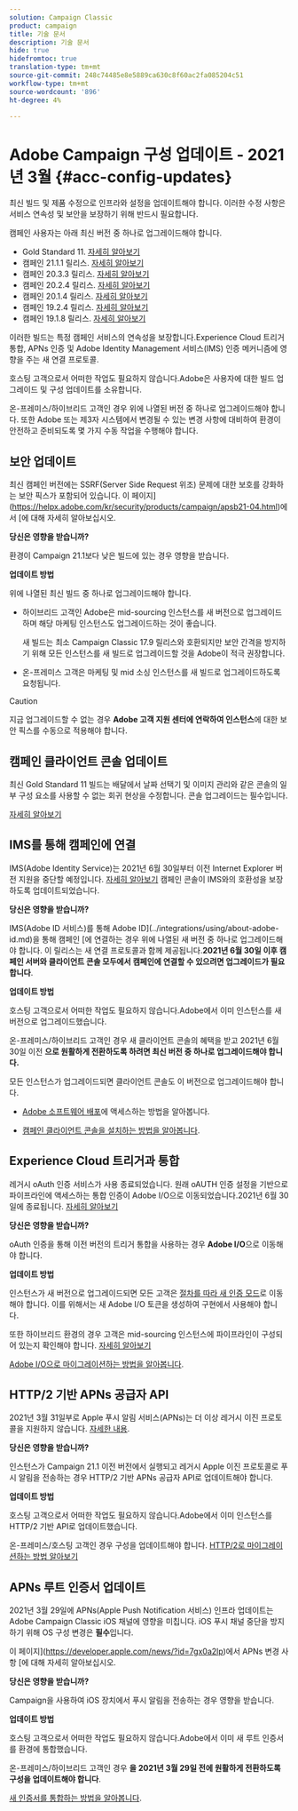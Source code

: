 ```yaml
---
solution: Campaign Classic
product: campaign
title: 기술 문서
description: 기술 문서
hide: true
hidefromtoc: true
translation-type: tm+mt
source-git-commit: 248c74485e8e5889ca630c8f60ac2fa085204c51
workflow-type: tm+mt
source-wordcount: '896'
ht-degree: 4%

---
```



# Adobe Campaign 구성 업데이트 - 2021년 3월 {#acc-config-updates}

최신 빌드 및 제품 수정으로 인프라와 설정을 업데이트해야 합니다. 이러한 수정 사항은 서비스 연속성 및 보안을 보장하기 위해 반드시 필요합니다.

캠페인 사용자는 아래 최신 버전 중 하나로 업그레이드해야 합니다.

* Gold Standard 11. [자세히 알아보기](../rn/using/gold-standard.md)
* 캠페인 21.1.1 릴리스. [자세히 알아보기](../rn/using/latest-release.md)
* 캠페인 20.3.3 릴리스. [자세히 알아보기](../rn/using/release--20-3.md)
* 캠페인 20.2.4 릴리스. [자세히 알아보기](../rn/using/release--20-2.md)
* 캠페인 20.1.4 릴리스. [자세히 알아보기](../rn/using/release--20-1.md)
* 캠페인 19.2.4 릴리스. [자세히 알아보기](../rn/using/release--19-2.md)
* 캠페인 19.1.8 릴리스. [자세히 알아보기](../rn/using/release--19-1.md)

이러한 빌드는 특정 캠페인 서비스의 연속성을 보장합니다.Experience Cloud 트리거 통합, APNs 인증 및 Adobe Identity Management 서비스(IMS) 인증 메커니즘에 영향을 주는 새 연결 프로토콜.

호스팅 고객으로서 어떠한 작업도 필요하지 않습니다.Adobe은 사용자에 대한 빌드 업그레이드 및 구성 업데이트를 소유합니다.

온-프레미스/하이브리드 고객인 경우 위에 나열된 버전 중 하나로 업그레이드해야 합니다. 또한 Adobe 또는 제3자 시스템에서 변경될 수 있는 변경 사항에 대비하여 환경이 안전하고 준비되도록 몇 가지 수동 작업을 수행해야 합니다.

## 보안 업데이트

최신 캠페인 버전에는 SSRF(Server Side Request 위조) 문제에 대한 보호를 강화하는 보안 픽스가 포함되어 있습니다. 이 페이지](https://helpx.adobe.com/kr/security/products/campaign/apsb21-04.html)에서 [에 대해 자세히 알아보십시오.

**당신은 영향을 받습니까?**

환경이 Campaign 21.1보다 낮은 빌드에 있는 경우 영향을 받습니다.

**업데이트 방법**

위에 나열된 최신 빌드 중 하나로 업그레이드해야 합니다.

* 하이브리드 고객인 Adobe은 mid-sourcing 인스턴스를 새 버전으로 업그레이드하며 해당 마케팅 인스턴스도 업그레이드하는 것이 좋습니다.

   새 빌드는 최소 Campaign Classic 17.9 릴리스와 호환되지만 보안 간격을 방지하기 위해 모든 인스턴스를 새 빌드로 업그레이드할 것을 Adobe이 적극 권장합니다. 

* 온-프레미스 고객은 마케팅 및 mid 소싱 인스턴스를 새 빌드로 업그레이드하도록 요청됩니다.

>[!CAUTION]
>
>지금 업그레이드할 수 없는 경우 **Adobe 고객 지원 센터에 연락하여 인스턴스**&#x200B;에 대한 보안 픽스를 수동으로 적용해야 합니다.


## 캠페인 클라이언트 콘솔 업데이트

최신 Gold Standard 11 빌드는 배달에서 날짜 선택기 및 이미지 관리와 같은 콘솔의 일부 구성 요소를 사용할 수 없는 회귀 현상을 수정합니다. 콘솔 업그레이드는 필수입니다.

[자세히 알아보기](../rn/using/gold-standard.md)

## IMS를 통해 캠페인에 연결

IMS(Adobe Identity Service)는 2021년 6월 30일부터 이전 Internet Explorer 버전 지원을 중단할 예정입니다. [자세히 알아보기](https://helpx.adobe.com/x-productkb/global/update-operating-system-and-browser.html) 캠페인 콘솔이 IMS와의 호환성을 보장하도록 업데이트되었습니다.

**당신은 영향을 받습니까?**

IMS(Adobe ID 서비스)를 통해 Adobe ID](../integrations/using/about-adobe-id.md)을 통해 캠페인 [에 연결하는 경우 위에 나열된 새 버전 중 하나로 업그레이드해야 합니다. 이 릴리스는 새 연결 프로토콜과 함께 제공됩니다.**2021년 6월 30일 이후 캠페인 서버와 클라이언트 콘솔 모두에서 캠페인에 연결할 수 있으려면 업그레이드가 필요합니다**.

**업데이트 방법**

호스팅 고객으로서 어떠한 작업도 필요하지 않습니다.Adobe에서 이미 인스턴스를 새 버전으로 업그레이드했습니다.

온-프레미스/하이브리드 고객인 경우 새 클라이언트 콘솔의 혜택을 받고 2021년 6월 30일 이전 **으로 원활하게 전환하도록 하려면 최신 버전 중 하나로 업그레이드해야 합니다.**

모든 인스턴스가 업그레이드되면 클라이언트 콘솔도 이 버전으로 업그레이드해야 합니다.

* [Adobe 소프트웨어 배포](https://experienceleague.adobe.com/docs/experience-cloud/software-distribution/home.html?lang=en)에 액세스하는 방법을 알아봅니다.

* [캠페인 클라이언트 콘솔을 설치하는 방법을 알아봅니다](../installation/using/installing-the-client-console.md).

## Experience Cloud 트리거과 통합

레거시 oAuth 인증 서비스가 사용 종료되었습니다. 원래 oAUTH 인증 설정을 기반으로 파이프라인에 액세스하는 통합 인증이 Adobe I/O으로 이동되었습니다.2021년 6월 30일에 종료됩니다. [자세히 알아보기](https://experienceleaguecommunities.adobe.com/t5/adobe-analytics-discussions/adobe-analytics-legacy-api-end-of-life-notice/td-p/385411)

**당신은 영향을 받습니까?**

oAuth 인증을 통해 이전 버전의 트리거 통합을 사용하는 경우 **Adobe I/O**&#x200B;으로 이동해야 합니다.

**업데이트 방법**

인스턴스가 새 버전으로 업그레이드되면 모든 고객은 [절차를 따라 새 인증 모드](../integrations/using/configuring-adobe-io.md)로 이동해야 합니다. 이를 위해서는 새 Adobe I/O 토큰을 생성하여 구현에서 사용해야 합니다.  

또한 하이브리드 환경의 경우 고객은 mid-sourcing 인스턴스에 파이프라인이 구성되어 있는지 확인해야 합니다. [자세히 알아보기](../integrations/using/configuring-pipeline.md)

[Adobe I/O으로 마이그레이션하는 방법을 알아봅니다](../integrations/using/configuring-adobe-io.md).

## HTTP/2 기반 APNs 공급자 API

2021년 3월 31일부로 Apple 푸시 알림 서비스(APNs)는 더 이상 레거시 이진 프로토콜을 지원하지 않습니다. [자세한 내용](https://developer.apple.com/kr/news/?id=c88acm2b).

**당신은 영향을 받습니까?**

인스턴스가 Campaign 21.1 이전 버전에서 실행되고 레거시 Apple 이진 프로토콜로 푸시 알림을 전송하는 경우 HTTP/2 기반 APNs 공급자 API로 업데이트해야 합니다.

**업데이트 방법**

호스팅 고객으로서 어떠한 작업도 필요하지 않습니다.Adobe에서 이미 인스턴스를 HTTP/2 기반 API로 업데이트했습니다.

온-프레미스/호스팅 고객인 경우 구성을 업데이트해야 합니다. [HTTP/2로 마이그레이션하는 방법 알아보기](https://helpx.adobe.com/kr/campaign/kb/migrate-to-apns-http2.html)

## APNs 루트 인증서 업데이트

2021년 3월 29일에 APNs(Apple Push Notification 서비스) 인프라 업데이트는 Adobe Campaign Classic iOS 채널에 영향을 미칩니다. iOS 푸시 채널 중단을 방지하기 위해 OS 구성 변경은 **필수**&#x200B;입니다.

이 페이지](https://developer.apple.com/news/?id=7gx0a2lp)에서 APNs 변경 사항 [에 대해 자세히 알아보십시오.

**당신은 영향을 받습니까?**

Campaign을 사용하여 iOS 장치에서 푸시 알림을 전송하는 경우 영향을 받습니다.

**업데이트 방법**

호스팅 고객으로서 어떠한 작업도 필요하지 않습니다.Adobe에서 이미 새 루트 인증서를 환경에 통합했습니다.

온-프레미스/하이브리드 고객인 경우 **을 2021년 3월 29일 전에 원활하게 전환하도록 구성을 업데이트해야 합니다**.

[새 인증서를 통합하는 방법을 알아봅니다](ios-certificate-update.md).
